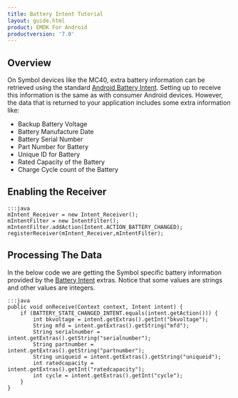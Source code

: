```yaml
---
title: Battery Intent Tutorial
layout: guide.html
product: EMDK For Android
productversion: '7.0'
---
```


## Overview
On Symbol devices like the MC40, extra battery information can be retrieved using the standard [Android Battery Intent](http://developer.android.com/training/monitoring-device-state/battery-monitoring.html). Setting up to receive this information is the same as with consumer Android devices. However, the data that is returned to your application includes some extra information like:

* Backup Battery Voltage
* Battery Manufacture Date
* Battery Serial Number
* Part Number for Battery
* Unique ID for Battery
* Rated Capacity of the Battery
* Charge Cycle count of the Battery 

## Enabling the Receiver 

	:::java
	mIntent_Receiver = new Intent_Receiver();  
	mIntentFilter = new IntentFilter();  
	mIntentFilter.addAction(Intent.ACTION_BATTERY_CHANGED);  
	registerReceiver(mIntent_Receiver,mIntentFilter);  

## Processing The Data
In the below code we are getting the Symbol specific battery information provided by the [Battery Intent](/emdk-for-android/6-10/guide/reference/refbatteryintent) extras. Notice that some values are strings and other values are integers.

	:::java
	public void onReceive(Context context, Intent intent) {      
		if (BATTERY_STATE_CHANGED_INTENT.equals(intent.getAction())) {          
			int bkvoltage = intent.getExtras().getInt("bkvoltage");  
			String mfd = intent.getExtras().getString("mfd");  
			String serialnumber = intent.getExtras().getString("serialnumber");  
			String partnumber = intent.getExtras().getString("partnumber");  
			String uniqueid = intent.getExtras().getString("uniqueid");  
			int ratedcapacity = intent.getExtras().getInt("ratedcapacity");  
			int cycle = intent.getExtras().getInt("cycle");  
		}  
	} 


<!-- 4/24/18- dead link removed. No corresponding folder or sample found. -EC
## Downloading the Sample
Download the source for this project in the [associated sample](/emdk-for-android/6-10/guide/sample/samplebatteryintent).

 -->















